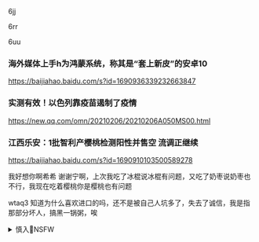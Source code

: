 6jj

6rr

6uu

### 海外媒体上手h为鸿蒙系统，称其是“套上新皮”的安卓10
https://baijiahao.baidu.com/s?id=1690936339232663847

### 实测有效！以色列靠疫苗遏制了疫情
https://new.qq.com/omn/20210206/20210206A050MS00.html

### 江西乐安：1批智利产樱桃检测阳性并售空 流调正继续
https://baijiahao.baidu.com/s?id=1690910103500589278

我好想你啊希希
谢谢宁啊，上次我吃了冰棍说冰棍有问题，又吃了奶枣说奶枣也不行，我现在吃着樱桃你是樱桃也有问题

wtaq3
知道为什么喜欢进口的吗，还不是被自己人坑多了，失去了诚信，我是指那部分坏人，搞黑一锅粥，唉

<details><summary>慎入🔞NSFW</summary>

Not Safe For Work
<img src="https://upload.wikimedia.org/wikipedia/commons/thumb/d/d3/Biohazard_Symbol_Specification.png/210px-Biohazard_Symbol_Specification.png">

<details><summary><b>风险自理Use At Your Own Risk🈲</summary>


</details>
</details>
